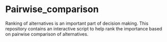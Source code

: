 # Pairwise_comparison
Ranking of alternatives is an important part of decision making. This repository contains an interactive script to help rank the importance based on pairwise comparison of alternatives.
